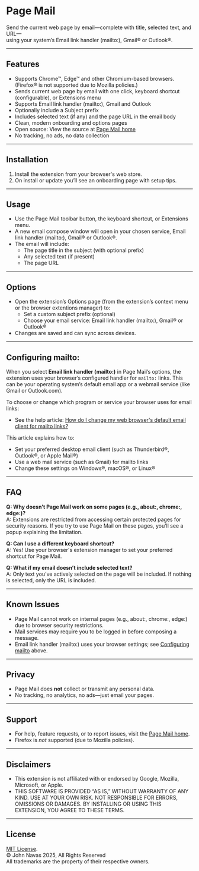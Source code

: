# Page Mail

Send the current web page by email—complete with title, selected text, and URL—   
using your system’s Email link handler (mailto:), Gmail® or Outlook®.

---

## Features

- Supports Chrome™, Edge™ and other Chromium-based browsers.<br/>(Firefox® is not supported due to Mozilla policies.)
- Sends current web page by email with one click, keyboard shortcut (configurable), or Extensions menu
- Supports Email link handler (mailto:), Gmail and Outlook
- Optionally include a Subject prefix
- Includes selected text (if any) and the page URL in the email body
- Clean, modern onboarding and options pages
- Open source: View the source at [Page Mail home](https://github.com/JNavas2/Page-Mail)
- No tracking, no ads, no data collection

---

## Installation

1. Install the extension from your browser's web store.
2. On install or update you’ll see an onboarding page with setup tips.

---

## Usage

- Use the Page Mail toolbar button, the keyboard shortcut, or Extensions menu.
- A new email compose window will open in your chosen service, Email link handler (mailto:), Gmail® or Outlook®.
- The email will include:
  - The page title in the subject (with optional prefix)
  - Any selected text (if present)
  - The page URL

---

## Options

- Open the extension’s Options page (from the extension’s context menu or the browser extentions manager) to:
  - Set a custom subject prefix (optional)
  - Choose your email service: Email link handler (mailto:), Gmail® or Outlook®
- Changes are saved and can sync across devices.

---

## Configuring mailto:

When you select **Email link handler (mailto:)** in Page Mail’s options, the extension uses your browser’s configured handler for `mailto:` links. This can be your operating system’s default email app or a webmail service (like Gmail or Outlook.com).

To choose or change which program or service your browser uses for email links:

- See the help article: [How do I change my web browser's default email client for mailto links?](https://support.procore.com/faq/how-do-i-change-my-web-browsers-default-email-client-for-mailto-links)

This article explains how to:
- Set your preferred desktop email client (such as Thunderbird®, Outlook®, or Apple Mail®)
- Use a web mail service (such as Gmail) for mailto links
- Change these settings on Windows®, macOS®, or Linux®

---

## FAQ

**Q: Why doesn’t Page Mail work on some pages (e.g., about:, chrome:, edge:)?**  
A: Extensions are restricted from accessing certain protected pages for security reasons. If you try to use Page Mail on these pages, you’ll see a popup explaining the limitation.

**Q: Can I use a different keyboard shortcut?**  
A: Yes! Use your browser's extension manager to set your preferred shortcut for Page Mail.

**Q: What if my email doesn’t include selected text?**  
A: Only text you’ve actively selected on the page will be included. If nothing is selected, only the URL is included.

---

## Known Issues

- Page Mail cannot work on internal pages (e.g., about:, chrome:, edge:) due to browser security restrictions.
- Mail services may require you to be logged in before composing a message.
- Email link handler (mailto:) uses your browser settings; see [Configuring mailto](#configuring-mailto) above.

---

## Privacy

- Page Mail does **not** collect or transmit any personal data.  
- No tracking, no analytics, no ads—just email your pages.

---

## Support
- For help, feature requests, or to report issues, visit the [Page Mail home](https://github.com/JNavas2/Page-Mail).
- Firefox is _not_ supported (due to Mozilla policies).

---

## Disclaimers

- This extension is not affiliated with or endorsed by Google, Mozilla, Microsoft, or Apple.
- THIS SOFTWARE IS PROVIDED “AS IS,” WITHOUT WARRANTY OF ANY KIND. USE AT YOUR OWN RISK. NOT RESPONSIBLE FOR ERRORS, OMISSIONS OR DAMAGES. BY INSTALLING OR USING THIS EXTENSION, YOU AGREE TO THESE TERMS.

---

## License
[MIT License](LICENSE).   
© John Navas 2025, All Rights Reserved   
All trademarks are the property of their respective owners.
